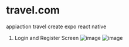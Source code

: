 # travel.com
appiaction travel create expo react native 

1. Login and Register Screen 
 ![image](https://media.discordapp.net/attachments/757941239495655464/1111524693770514452/Screenshot_2023-05-26-12-18-24-721_com.kimsnow33.travelapp.jpg?width=239&height=531)
 ![image](https://media.discordapp.net/attachments/757941239495655464/1111527731646181406/349223770_1033763360923109_7533086766345569855_n.jpg?width=239&height=531)
 
